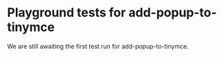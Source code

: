 # Playground tests for add-popup-to-tinymce
We are still awaiting the first test run for add-popup-to-tinymce.
